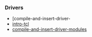 ### Drivers
- [compile-and-insert-driver- 
- [intro-tcl](intro-tcl.md.md)
- [compile-and-insert-driver-modules](compile-and-insert-driver-modules.md)
